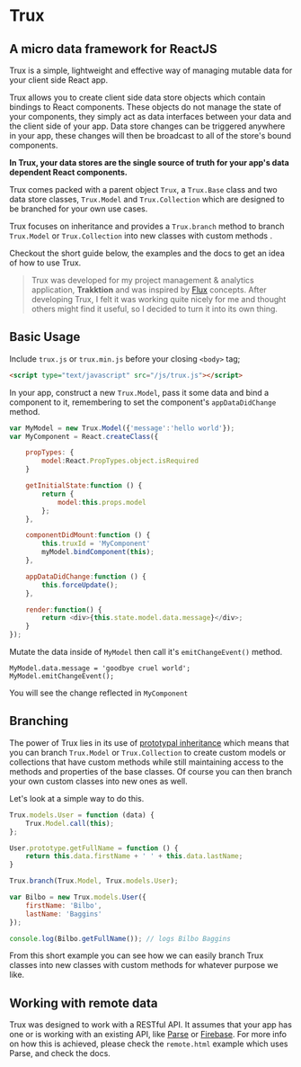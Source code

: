 # Trux
## A micro data framework for ReactJS

Trux is a simple, lightweight and effective way of managing mutable data for your client side React app.

Trux allows you to create client side data store objects which contain bindings to React components. These objects do not manage the state of your components, they simply act as data interfaces between your data and the client side of your app. Data store changes can be triggered anywhere in your app, these changes will then be broadcast to all of the store's bound components.

**In Trux, your data stores are the single source of truth for your app's data dependent React components.**

Trux comes packed with a parent object `Trux`, a `Trux.Base` class and two data store classes, `Trux.Model` and `Trux.Collection` which are designed to be branched for your own use cases.

Trux focuses on inheritance and provides a `Trux.branch` method to branch `Trux.Model` or `Trux.Collection` into new classes with custom methods .

Checkout the short guide below, the examples and the docs to get an idea of how to use Trux.

> Trux was developed for my project management & analytics application, **Trakktion** and was inspired by [Flux](https://facebook.github.io/flux/) concepts. After developing Trux, I felt it was working quite nicely for me and thought others might find it useful, so I decided to turn it into its own thing.

## Basic Usage

Include `trux.js` or `trux.min.js` before your closing `<body>` tag;

```html
<script type="text/javascript" src="/js/trux.js"></script>
```

In your app, construct a new `Trux.Model`, pass it some data and bind a component to it, remembering to set the component's `appDataDidChange` method.

```javascript
var MyModel = new Trux.Model({'message':'hello world'});
var MyComponent = React.createClass({

	propTypes: {
		model:React.PropTypes.object.isRequired
	}

    getInitialState:function () {
        return {
            model:this.props.model
        };
    },

    componentDidMount:function () {
        this.truxId = 'MyComponent'
        myModel.bindComponent(this);
    },

    appDataDidChange:function () {
        this.forceUpdate();
    },

    render:function() {
        return <div>{this.state.model.data.message}</div>;
    }
});
```

Mutate the data inside of `MyModel` then call it's `emitChangeEvent()` method.

```
MyModel.data.message = 'goodbye cruel world';
MyModel.emitChangeEvent();
```

You will see the change reflected in `MyComponent`


## Branching

The power of Trux lies in its use of [prototypal inheritance](https://developer.mozilla.org/en-US/docs/Web/JavaScript/Introduction_to_Object-Oriented_JavaScript) which means that you can branch `Trux.Model` or `Trux.Collection` to create custom models or collections that have custom methods while still maintaining access to the methods and properties of the base classes. Of course you can then branch your own custom classes into new ones as well. 

Let's look at a simple way to do this. 

```javascript
Trux.models.User = function (data) {
	Trux.Model.call(this);
};

User.prototype.getFullName = function () {
	return this.data.firstName + ' ' + this.data.lastName; 
}

Trux.branch(Trux.Model, Trux.models.User);

var Bilbo = new Trux.models.User({
	firstName: 'Bilbo',
	lastName: 'Baggins'
});

console.log(Bilbo.getFullName()); // logs Bilbo Baggins
```

From this short example you can see how we can easily branch Trux classes into new classes with custom methods for whatever purpose we like.


## Working with remote data

Trux was designed to work with a RESTful API. It assumes that your app has one or is working with an existing API, like [Parse](https://parse.com) or [Firebase](https://firebase.com). For more info on how this is achieved, please check the `remote.html` example which uses Parse, and check the docs. 
